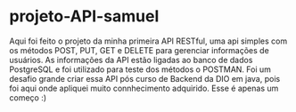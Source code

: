 # projeto-API-samuel
Aqui foi feito o projeto da minha primeira API RESTful, uma api simples com os métodos POST, PUT, GET e DELETE para gerenciar informações de usuários.
As informações da API estão ligadas ao banco de dados PostgreSQL e foi utilizado para teste dos métodos o POSTMAN.
Foi um desafio grande criar essa API pós curso de Backend da DIO em java, pois foi aqui onde apliquei muito connhecimento adquirido.
Esse é apenas um começo :)
